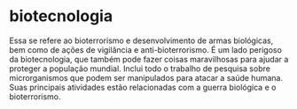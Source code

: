 # biotecnologia
Essa se refere ao bioterrorismo e desenvolvimento de armas biológicas, bem como de ações de vigilância e anti-bioterrorismo. É um lado perigoso da biotecnologia, que também pode fazer coisas maravilhosas para ajudar a proteger a população mundial.
Inclui todo o trabalho de pesquisa sobre microrganismos que podem ser manipulados para atacar a saúde humana. Suas principais atividades estão relacionadas com a guerra biológica e o bioterrorismo.
